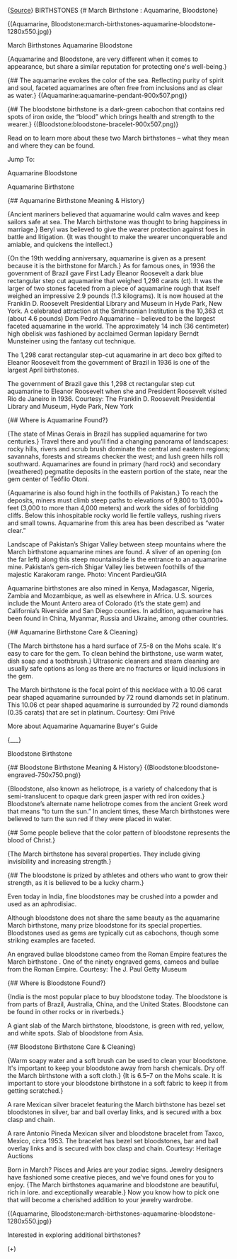 {[Source](https://www.gia.edu/birthstones/march-birthstones)}
BIRTHSTONES
{# March Birthstone : Aquamarine, Bloodstone}

{(Aquamarine, Bloodstone:march-birthstones-aquamarine-bloodstone-1280x550.jpg)}

March Birthstones Aquamarine Bloodstone

{Aquamarine and Bloodstone, are very different when it comes to appearance, but 
share a similar reputation for protecting one's well-being.} 

{## The aquamarine evokes the color of the sea. Reflecting purity of spirit and 
soul, faceted aquamarines are often free from inclusions and as clear as water.}
{(Aquamarine:aquamarine-pendant-900x507.png)}

{## The bloodstone birthstone is a dark-green cabochon that contains red spots 
of iron oxide, the “blood” which brings health and strength to the wearer.} 
{(Bloodstone:bloodstone-bracelet-900x507.png)}

Read on to learn more about these two March birthstones – what they mean and 
where they can be found.

Jump To:

Aquamarine Bloodstone

Aquamarine Birthstone

{## Aquamarine Birthstone Meaning & History}

{Ancient mariners believed that aquamarine would calm waves and keep sailors 
safe at sea. The March birthstone was thought to bring happiness in marriage.} 
Beryl was believed to give the wearer protection against foes in battle and 
litigation. {It was thought to make the wearer unconquerable and amiable, and 
quickens the intellect.}

{On the 19th wedding anniversary, aquamarine is given as a present because it 
is the birthstone for March.} As for famous ones, in 1936 the government of 
Brazil gave First Lady Eleanor Roosevelt a dark blue rectangular step cut 
aquamarine that weighed 1,298 carats (ct). It was the larger of two stones 
faceted from a piece of aquamarine rough that itself weighed an impressive 2.9 
pounds (1.3 kilograms). It is now housed at the Franklin D. Roosevelt 
Presidential Library and Museum in Hyde Park, New York. A celebrated attraction 
at the Smithsonian Institution is the 10,363 ct (about 4.6 pounds) Dom Pedro 
Aquamarine – believed to be the largest faceted aquamarine in the world. The 
approximately 14 inch (36 centimeter) high obelisk was fashioned by acclaimed 
German lapidary Berndt Munsteiner using the fantasy cut technique.

The 1,298 carat rectangular step-cut aquamarine in art deco box gifted to 
Eleanor Roosevelt from the government of Brazil in 1936 is one of the largest 
April birthstones.

The government of Brazil gave this 1,298 ct rectangular step cut aquamarine to 
Eleanor Roosevelt when she and President Roosevelt visited Rio de Janeiro in 
1936. Courtesy: The Franklin D. Roosevelt Presidential Library and Museum, Hyde 
Park, New York

{## Where is Aquamarine Found?}

{The state of Minas Gerais in Brazil has supplied aquamarine for two 
centuries.} Travel there and you’ll find a changing panorama of landscapes: 
rocky hills, rivers and scrub brush dominate the central and eastern regions; 
savannahs, forests and streams checker the west; and lush green hills roll 
southward. Aquamarines are found in primary (hard rock) and secondary 
(weathered) pegmatite deposits in the eastern portion of the state, near the 
gem center of Teófilo Otoni.

{Aquamarine is also found high in the foothills of Pakistan.} To reach the 
deposits, miners must climb steep paths to elevations of 9,800 to 13,000+ feet 
(3,000 to more than 4,000 meters) and work the sides of forbidding cliffs. 
Below this inhospitable rocky world lie fertile valleys, rushing rivers and 
small towns. Aquamarine from this area has been described as “water clear.”

Landscape of Pakistan’s Shigar Valley between steep mountains where the March 
birthstone aquamarine mines are found.
A sliver of an opening (on the far left) along this steep mountainside is the 
entrance to an aquamarine mine. Pakistan’s gem-rich Shigar Valley lies 
between foothills of the majestic Karakoram range. Photo: Vincent Pardieu/GIA


Aquamarine birthstones are also mined in Kenya, Madagascar, Nigeria, Zambia and 
Mozambique, as well as elsewhere in Africa. U.S. sources include the Mount 
Antero area of Colorado (it’s the state gem) and California’s Riverside and 
San Diego counties. In addition, aquamarine has been found in China, Myanmar, 
Russia and Ukraine, among other countries.

{## Aquamarine Birthstone Care & Cleaning}

{The March birthstone has a hard surface of 7.5-8 on the Mohs scale. It's easy 
to care for the gem. To clean behind the birthstone, use warm water, dish soap 
and a toothbrush.} Ultrasonic cleaners and steam cleaning are usually safe 
options as long as there are no fractures or liquid inclusions in the gem.

The March birthstone is the focal point of this necklace with a 10.06 carat 
pear shaped aquamarine surrounded by 72 round diamonds set in platinum.
This 10.06 ct pear shaped aquamarine is surrounded by 72 round diamonds (0.35 
carats) that are set in platinum. Courtesy: Omi Privé

More about Aquamarine Aquamarine Buyer's Guide


{___}


Bloodstone Birthstone

{## Bloodstone Birthstone Meaning & History}
{(Bloodstone:bloodstone-engraved-750x750.png)}

{Bloodstone, also known as heliotrope, is a variety of chalcedony that is 
semi-translucent to opaque dark green jasper with red iron oxides.} 
Bloodstone’s alternate name heliotrope comes from the ancient Greek word that 
means “to turn the sun.” In ancient times, these March birthstones were 
believed to turn the sun red if they were placed in water. 

{## Some people believe that the color pattern of bloodstone represents the 
blood of Christ.}

{The March birthstone has several properties. They include giving invisibility 
and increasing strength.} 

{## The bloodstone is prized by athletes and others who want to grow their 
strength, as it is believed to be a lucky charm.} 

Even today in India, fine bloodstones may be crushed into a powder and used as 
an aphrodisiac.

Although bloodstone does not share the same beauty as the aquamarine March 
birthstone, many prize bloodstone for its special properties. Bloodstones used 
as gems are typically cut as cabochons, though some striking examples are 
faceted.

An engraved bullae bloodstone cameo from the Roman Empire features the March 
birthstone
.
One of the ninety engraved gems, cameos and bullae from the Roman Empire. 
Courtesy: The J. Paul Getty Museum

{## Where is Bloodstone Found?}

{India is the most popular place to buy bloodstone today. The bloodstone is 
from parts of Brazil, Australia, China, and the United States. Bloodstone can 
be found in other rocks or in riverbeds.}

A giant slab of the March birthstone, bloodstone, is green with red, yellow, 
and white spots.
Slab of bloodstone from Asia.

{## Bloodstone Birthstone Care & Cleaning}

{Warm soapy water and a soft brush can be used to clean your bloodstone. It's 
important to keep your bloodstone away from harsh chemicals. Dry off the March 
birthstone with a soft cloth.} {It is 6.5–7 on the Mohs scale. It is 
important to store your bloodstone birthstone in a soft fabric to keep it from 
getting scratched.}

A rare Mexican silver bracelet featuring the March birthstone has bezel set 
bloodstones in silver, bar and ball overlay links, and is secured with a box 
clasp and chain.

A rare Antonio Pineda Mexican silver and bloodstone bracelet from Taxco, 
Mexico, circa 1953. The bracelet has bezel set bloodstones, bar and ball 
overlay links and is secured with box clasp and chain. Courtesy: Heritage 
Auctions


Born in March? Pisces and Aries are your zodiac signs. Jewelry designers have 
fashioned some creative pieces, and we’ve found ones for you to enjoy. 
{The March birthstones aquamarine and bloodstone are beautiful, rich in lore. 
and exceptionally wearable.} Now you know how to pick one that will become a 
cherished addition to your jewelry wardrobe.

{(Aquamarine, Bloodstone:march-birthstones-aquamarine-bloodstone-1280x550.jpg)}

Interested in exploring additional birthstones?

(+)
